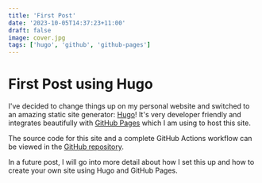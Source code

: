 ```yaml
---
title: 'First Post'
date: '2023-10-05T14:37:23+11:00'
draft: false
image: cover.jpg
tags: ['hugo', 'github', 'github-pages']
---
```

# First Post using Hugo

I've decided to change things up on my personal website and switched to an
amazing static site generator: [Hugo](https://gohugo.io/)! It's very developer
friendly and integrates beautifully with [GitHub Pages](https://pages.github.com/)
which I am using to host this site.

The source code for this site and a complete GitHub Actions workflow can be
viewed in the [GitHub repository](https://github.com/frasermclean/personal-site).

In a future post, I will go into more detail about how I set this up and how to
create your own site using Hugo and GitHub Pages.